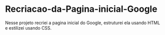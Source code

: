# Recriacao-da-Pagina-inicial-Google
Nesse projeto recriei a pagina inicial do Google, estruturei ela usando HTML e estilizei usando CSS.
